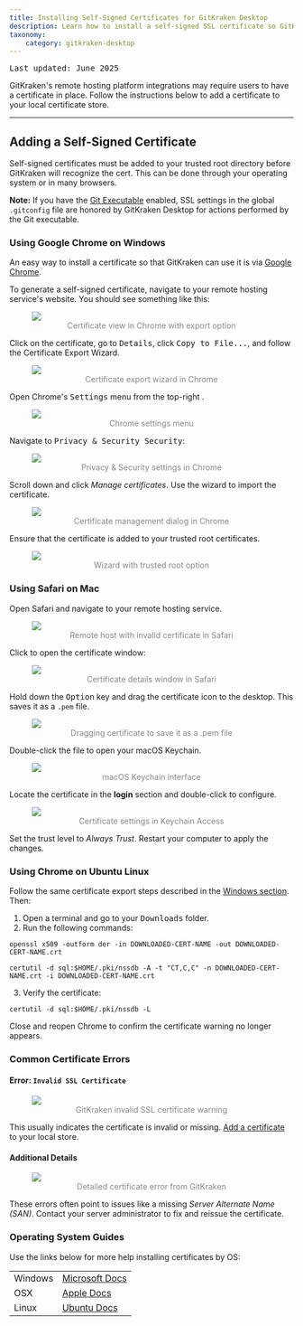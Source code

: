 ```yaml
---
title: Installing Self-Signed Certificates for GitKraken Desktop
description: Learn how to install a self-signed SSL certificate so GitKraken Desktop can recognize it. Follow step-by-step guides for Windows, macOS, and Linux.
taxonomy:
    category: gitkraken-desktop
---
```

<kbd>Last updated: June 2025</kbd>

GitKraken's remote hosting platform integrations may require users to have a certificate in place. Follow the instructions below to add a certificate to your local certificate store.

***

## Adding a Self-Signed Certificate

Self-signed certificates must be added to your trusted root directory before GitKraken will recognize the cert. This can be done through your operating system or in many browsers.

<div class='callout callout--basic'>
    <p><strong>Note:</strong> If you have the <a href="https://help.gitkraken.com/gitkraken-desktop/experimental-features/#git-executable">Git Executable</a> enabled, SSL settings in the global <code>.gitconfig</code> file are honored by GitKraken Desktop for actions performed by the Git executable.</p>
</div>

### Using Google Chrome on Windows

An easy way to install a certificate so that GitKraken can use it is via <a href='https://www.google.com/chrome/index.html' target='_blank'>Google Chrome</a>.

To generate a self-signed certificate, navigate to your remote hosting service's website. You should see something like this:

<figure>
    <img src="/wp-content/uploads/chrome-0a-export.png" class="help-center-img img-bordered" style="max-width: 75%;">
    <figcaption style="text-align:center;color:#888">Certificate view in Chrome with export option</figcaption>
</figure>

Click on the certificate, go to <kbd>Details</kbd>, click <kbd>Copy to File...</kbd>, and follow the Certificate Export Wizard.

<figure>
    <img src="/wp-content/uploads/chrome-0b-export.png" class="help-center-img img-bordered" style="max-width: 75%;">
    <figcaption style="text-align:center;color:#888">Certificate export wizard in Chrome</figcaption>
</figure>

Open Chrome's <kbd>Settings</kbd> menu from the top-right <kbd><i class="fas fa-ellipsis-v"></i></kbd>.

<figure>
    <img src="/wp-content/uploads/chrome-1-settings.png" class="help-center-img img-bordered" style="max-width: 75%;">
    <figcaption style="text-align:center;color:#888">Chrome settings menu</figcaption>
</figure>

Navigate to <kbd>Privacy & Security <i class='fa fa-caret-right'></i> Security</kbd>:

<figure>
    <img src="/wp-content/uploads/chrome-2-security.png" class="help-center-img img-bordered" style="max-width: 75%;">
    <figcaption style="text-align:center;color:#888">Privacy & Security settings in Chrome</figcaption>
</figure>

Scroll down and click <em>Manage certificates</em>. Use the wizard to import the certificate.

<figure>
    <img src="/wp-content/uploads/chrome-3-manage-certs.png" class="help-center-img img-bordered" style="max-width: 75%;">
    <figcaption style="text-align:center;color:#888">Certificate management dialog in Chrome</figcaption>
</figure>

Ensure that the certificate is added to your trusted root certificates.

<figure>
    <img src="/wp-content/uploads/chrome-4-wizard.png" class="help-center-img img-bordered" style="max-width: 75%;">
    <figcaption style="text-align:center;color:#888">Wizard with trusted root option</figcaption>
</figure>

### Using Safari on Mac

Open Safari and navigate to your remote hosting service.

<figure>
    <img src="/wp-content/uploads/safari-1a.png" class="help-center-img img-bordered" style="max-width: 75%;">
    <figcaption style="text-align:center;color:#888">Remote host with invalid certificate in Safari</figcaption>
</figure>

Click to open the certificate window:

<figure>
    <img src="/wp-content/uploads/safari-1b.png" class="help-center-img img-bordered" style="max-width: 75%;">
    <figcaption style="text-align:center;color:#888">Certificate details window in Safari</figcaption>
</figure>

Hold down the <kbd>Option</kbd> key and drag the certificate icon to the desktop. This saves it as a `.pem` file.

<figure>
    <img src="/wp-content/uploads/safari-2.png" class="help-center-img img-bordered" style="max-width: 75%;">
    <figcaption style="text-align:center;color:#888">Dragging certificate to save it as a .pem file</figcaption>
</figure>

Double-click the file to open your macOS Keychain.

<figure>
    <img src="/wp-content/uploads/safari-4.png" class="help-center-img img-bordered" style="max-width: 75%;">
    <figcaption style="text-align:center;color:#888">macOS Keychain interface</figcaption>
</figure>

Locate the certificate in the **login** section and double-click to configure.

<figure>
    <img src="/wp-content/uploads/safari-5-6.png" class="help-center-img img-bordered" style="max-width: 75%;">
    <figcaption style="text-align:center;color:#888">Certificate settings in Keychain Access</figcaption>
</figure>

Set the trust level to *Always Trust*. Restart your computer to apply the changes.

### Using Chrome on Ubuntu Linux

Follow the same certificate export steps described in the [Windows section](/integrations/self-signed-certificates/#using-google-chrome-on-windows). Then:

1. Open a terminal and go to your <kbd>Downloads</kbd> folder.
2. Run the following commands:

```
openssl x509 -outform der -in DOWNLOADED-CERT-NAME -out DOWNLOADED-CERT-NAME.crt
```

```
certutil -d sql:$HOME/.pki/nssdb -A -t "CT,C,C" -n DOWNLOADED-CERT-NAME.crt -i DOWNLOADED-CERT-NAME.crt
```

3. Verify the certificate:

```
certutil -d sql:$HOME/.pki/nssdb -L
```

Close and reopen Chrome to confirm the certificate warning no longer appears.

### Common Certificate Errors

#### Error: `Invalid SSL Certificate`

<figure>
    <img src="/wp-content/uploads/invalid-error-2.png" class="help-center-img img-bordered" style="max-width: 75%;">
    <figcaption style="text-align:center;color:#888">GitKraken invalid SSL certificate warning</figcaption>
</figure>

This usually indicates the certificate is invalid or missing. [Add a certificate](/integrations/self-signed-certificates/#adding-a-self-signed-certificate) to your local store.

#### Additional Details

<figure>
    <img src="/wp-content/uploads/invalid-error-1.png" class="help-center-img img-bordered" style="max-width: 75%;">
    <figcaption style="text-align:center;color:#888">Detailed certificate error from GitKraken</figcaption>
</figure>

These errors often point to issues like a missing *Server Alternate Name (SAN)*. Contact your server administrator to fix and reissue the certificate.

### Operating System Guides

Use the links below for more help installing certificates by OS:

<table class='table table--bordered table--shortcuts'>
    <tbody>
        <tr>
            <td>Windows</td>
            <td><a href='https://docs.microsoft.com/en-us/skype-sdk/sdn/articles/installing-the-trusted-root-certificate' target='_blank'>Microsoft Docs</a></td>
        </tr>
        <tr>
            <td>OSX</td>
            <td><a href='https://support.apple.com/guide/keychain-access/add-certificates-to-a-keychain-kyca2431/mac' target='_blank'>Apple Docs</a></td>
        </tr>
        <tr>
            <td>Linux</td>
            <td><a href='https://ubuntu.com/server/docs/security-certificates' target='_blank'>Ubuntu Docs</a></td>
        </tr>
    </tbody>
</table>
